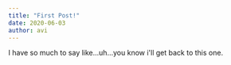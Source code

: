 ```yaml
---
title: "First Post!"
date: 2020-06-03
author: avi
---
```


I have so much to say like...uh...you know i'll get back to this one.
